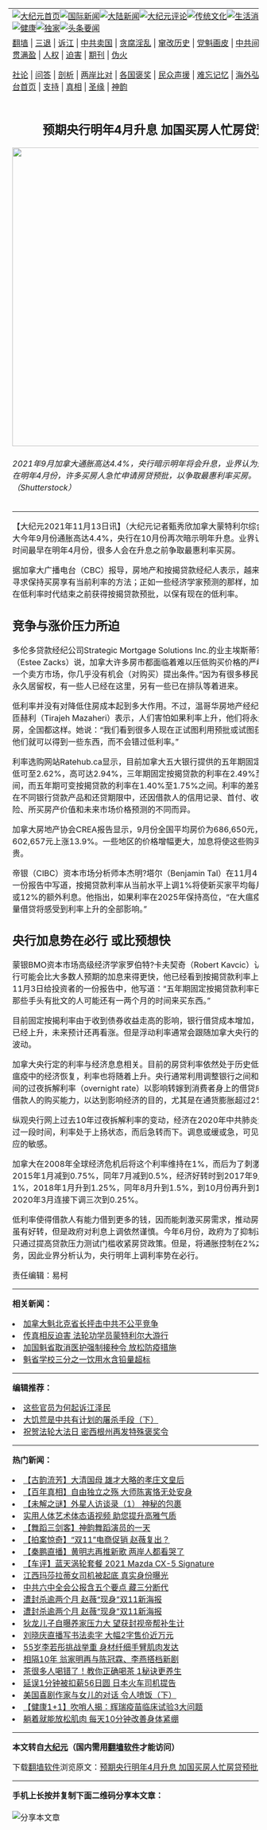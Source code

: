 <a name="1" id="1" target="_blank"></a><span id="1"></span>
<table align=center border="0"><tr><td colspan="2" VALIGN=TOP><a href="https://github.com/pubjsx3410/djy/blob/master/gb/nf1351518.md#1"><img src="https://raw.githubusercontent.com/pubjsx3410/www/master/t/djy/1.jpg" title="大纪元首页" alt="大纪元首页"></a><a href="https://github.com/pubjsx3410/djy/blob/master/gb/n24hr.md#1"><img src="https://raw.githubusercontent.com/pubjsx3410/www/master/t/djy/3.jpg" title="国际新闻" alt="国际新闻"></a><a href="https://github.com/pubjsx3410/djy/blob/master/gb/nsc413.md#1"><img src="https://raw.githubusercontent.com/pubjsx3410/www/master/t/djy/4.jpg" title="大陆新闻" alt="大陆新闻"></a><a href="https://github.com/pubjsx3410/djy/blob/master/gb/news392.md#1"><img src="https://raw.githubusercontent.com/pubjsx3410/www/master/t/djy/5.jpg" title="大纪元评论" alt="大纪元评论"></a><a href="https://github.com/pubjsx3410/djy/blob/master/gb/news2007.md#1"><img src="https://raw.githubusercontent.com/pubjsx3410/www/master/t/djy/6.jpg" title="传统文化" alt="传统文化"></a><a href="https://github.com/pubjsx3410/djy/blob/master/gb/news2008.md#1"><img src="https://raw.githubusercontent.com/pubjsx3410/www/master/t/djy/7.jpg" title="生活消费" alt="生活消费"></a><a href="https://github.com/pubjsx3410/djy/blob/master/gb/ncyule.md#1"><img src="https://raw.githubusercontent.com/pubjsx3410/www/master/t/djy/8.jpg" title="娱乐休闲" alt="娱乐休闲"></a><a href="https://github.com/pubjsx3410/djy/blob/master/gb/nsc1002.md#1"><img src="https://raw.githubusercontent.com/pubjsx3410/www/master/t/djy/9.jpg" title="健康" alt="健康"></a><a href="https://github.com/pubjsx3410/djy/blob/master/gb/nf6092.md#1"><img src="https://raw.githubusercontent.com/pubjsx3410/www/master/t/djy/10a.jpg" title="独家" alt="独家"></a><a href="https://github.com/pubjsx3410/djy/blob/master/gb/nf4514.md#1"><img src="https://raw.githubusercontent.com/pubjsx3410/www/master/t/djy/12a.jpg" title="头条要闻" alt="头条要闻"></a></td></tr>
<tr><td colspan="2" VALIGN=TOP><a target="_blank" href="https://github.com/pubjsx3410/www/blob/master/README.md?zsrh#1">翻墙</a> | <a target="_blank" href="https://github.com/pubjsx3410/djy/blob/master/gb/nf5657.md#1">三退</a> | <a target="_blank" href="https://github.com/pubjsx3410/djy/blob/master/gb/nf6124.md#1">诉江</a> | <a target="_blank" href="https://github.com/pubjsx3410/djy/blob/master/gb/nf1176117.md#1">中共卖国</a> | <a target="_blank" href="https://github.com/pubjsx3410/djy/blob/master/gb/nf5773.md#1">贪腐淫乱</a> | <a target="_blank" href="https://github.com/pubjsx3410/djy/blob/master/gb/nf1176115.md#1">窜改历史</a> | <a target="_blank" href="https://github.com/pubjsx3410/djy/blob/master/gb/nf1176107.md#1">党魁画皮</a> | <a target="_blank" href="https://github.com/pubjsx3410/djy/blob/master/gb/nf1320400.md#1">中共间谍</a> | <a target="_blank" href="https://github.com/pubjsx3410/djy/blob/master/gb/nf1176114.md#1">破坏传统</a> | <a target="_blank" href="https://github.com/pubjsx3410/ntdtv/blob/master/gb/prog447_1.md#1">恶贯满盈</a> | <a target="_blank" href="https://github.com/pubjsx3410/djy/blob/master/gb/ncid278.md#1">人权</a> | <a target="_blank" href="https://github.com/pubjsx3410/djy/blob/master/gb/nf1176111.md#1">迫害</a> | <a target="_blank" href="https://gitlab.com/szzdlab/mh-qikan/blob/master/README.md#1">期刊</a> | <a target="_blank" href="https://github.com/pubjsx3410/djy/blob/master/gb/nf5562.md#1">伪火</a></p><p><a target="_blank" href="https://github.com/pubjsx3410/djy/blob/master/gb/9p.md#1">社论</a> | <a target="_blank" href="https://github.com/pubjsx3410/djy/blob/master/gb/nf4378.md#1">问答</a> | <a target="_blank" href="https://github.com/pubjsx3410/djy/blob/master/gb/nf5792.md#1">剖析</a> | <a target="_blank" href="https://github.com/pubjsx3410/djy/blob/master/gb/nf5735.md#1">两岸比对</a> | <a target="_blank" href="https://github.com/pubjsx3410/djy/blob/master/gb/nf6119.md#1">各国褒奖</a> | <a target="_blank" href="https://github.com/pubjsx3410/djy/blob/master/gb/nf6120.md#1">民众声援</a> | <a target="_blank" href="https://github.com/pubjsx3410/djy/blob/master/gb/nf1188594.md#1">难忘记忆</a> | <a target="_blank" href="https://github.com/pubjsx3410/djy/blob/master/gb/nf3180.md#1">海外弘传</a> | <a target="_blank" href="https://github.com/pubjsx3410/djy/blob/master/gb/nf5410.md#1">万人上访</a> | <a target="_blank" href="https://github.com/pubjsx3410/www/blob/master/README.md?zsrh#1">平台首页</a> | <a target="_blank" href="https://github.com/pubjsx3410/djy/blob/master/gb/nf4386.md#1">支持</a> | <a target="_blank" href="https://github.com/pubjsx3410/djy/blob/master/gb/nf4389.md#1">真相</a> | <a target="_blank" href="https://github.com/pubjsx3410/djy/blob/master/gb/nf5790.md#1">圣缘</a> | <a target="_blank" href="https://github.com/pubjsx3410/djy/blob/master/gb/nf4786.md#1">神韵</a></td></tr>
<tr><td VALIGN=TOP width="626"><h2 align=center>预期央行明年4月升息 加国买房人忙房贷预批</h2>
<img width="600" src="https://i.epochtimes.com/assets/uploads/2021/11/id13373030-House2-600x400.jpg" />
<h6>2021年9月加拿大通胀高达4.4%，央行暗示明年将会升息，业界认为升息时间可能在明年4月份，许多买房人急忙申请房贷预批，以争取最惠利率买房。（Shutterstock）
</h6>
<hr>
	<p>【大纪元2021年11月13日讯】（大纪元记者甄秀欣<ahref="https://github.com/pubjsx3410/djy/blob/master/gb/tag/%E5%8A%A0%E6%8B%BF%E5%A4%A7.md#1">加拿大</a>蒙特利尔综合报导）加拿大今年9月份<ahref="https://github.com/pubjsx3410/djy/blob/master/gb/tag/%E9%80%9A%E8%83%80.md#1">通胀</a>高达4.4%，<ahref="https://github.com/pubjsx3410/djy/blob/master/gb/tag/%E5%A4%AE%E8%A1%8C.md#1">央行</a>在10月份再次暗示明年升息。业界认为，调高<ahref="https://github.com/pubjsx3410/djy/blob/master/gb/tag/%E5%88%A9%E7%8E%87.md#1">利率</a>时间最早在明年4月份，很多人会在升息之前争取最惠利率买房。</p>
<p>据<ahref="https://github.com/pubjsx3410/djy/blob/master/gb/tag/%E5%8A%A0%E6%8B%BF%E5%A4%A7.md#1">加拿大</a>广播电台（CBC）报导，房地产和按揭<ahref="https://github.com/pubjsx3410/djy/blob/master/gb/tag/%E8%B4%B7%E6%AC%BE.md#1">贷款</a>经纪人表示，越来越多的客户在寻求保持买房享有当前<ahref="https://github.com/pubjsx3410/djy/blob/master/gb/tag/%E5%88%A9%E7%8E%87.md#1">利率</a>的方法；正如一些经济学家预测的那样，加拿大人正抢着在低利率时代结束之前获得按揭<ahref="https://github.com/pubjsx3410/djy/blob/master/gb/tag/%E8%B4%B7%E6%AC%BE.md#1">贷款</a>预批，以保有现在的低利率。</p>
<h2>竞争与涨价压力所迫</h2>
<p>多伦多贷款经纪公司Strategic Mortgage Solutions Inc.的业主埃斯蒂?扎克斯（Estee Zacks）说，加拿大许多房市都面临着难以压低购买价格的严峻形势，“这是一个卖方市场，你几乎没有机会（对购买）提出条件。”因为有很多移民在等待他们的永久居留权，有一些人已经在这里，另有一些已在排队等着进来。</p>
<p>低利率并没有对降低住房成本起到多大作用。不过，温哥华房地产经纪人提拉哲?马匝赫利（Tirajeh Mazaheri）表示，人们害怕如果利率上升，他们将永远负担不起住房，全国都这样。她说：“我们看到很多人现在正试图利用预批或试图获得批准，这样他们就可以得到一些东西，而不会错过低利率。”</p>
<p>利率选购网站Ratehub.ca显示，目前加拿大五大银行提供的五年期固定按揭贷款利率低可至2.62%，高可达2.94%，三年期固定按揭贷款的利率在2.49%至3.49%之间，而五年期可变按揭贷款的利率在1.40%至1.75%之间。利率的差别不仅是不体现在不同银行贷款产品和还贷期限中，还因借款人的信用记录、首付、收入、财务风险、所买房产价值和未来市场价格预测的不同而异。</p>
<p>加拿大房地产协会CREA报告显示，9月份全国平均房价为686,650元，比去年的602,657元上涨13.9%。一些地区的价格增幅更大，加息将使这些购买变得更加昂贵。</p>
<p>帝银（CIBC）资本市场分析师本杰明?塔尔（Benjamin Tal）在11月4日给投资者的一份报告中写道，按揭贷款利率从当前水平上调1%将使新买家平均每月支付230元或12%的额外利息。他指出，如果利率在2025年保持高位，“在大瘟疫期间进行的大量借贷将感受到利率上升的全部影响。”</p>
<h2><ahref="https://github.com/pubjsx3410/djy/blob/master/gb/tag/%E5%A4%AE%E8%A1%8C.md#1">央行</a>加息势在必行 或比预想快</h2>
<p>蒙银BMO资本市场高级经济学家罗伯特?卡夫契奇（Robert Kavcic）认为，加拿大央行可能会比大多数人预期的加息来得更快，他已经看到按揭贷款利率上升的迹象。在11月3日给投资者的一份报告中，他写道：“五年期固定按揭贷款利率已经在攀升，但那些手头有批文的人可能还有一两个月的时间来买东西。”</p>
<p>目前固定按揭利率由于收到债券收益走高的影响，银行借贷成本增加，近期固定利率已经上升，未来预计还再看涨。但是浮动利率通常会跟随加拿大央行的基本利率上下波动。</p>
<p>加拿大央行定的利率与经济息息相关。目前的房贷利率依然处于历史低位，随着从大瘟疫中的经济恢复，利率也将随着上升。央行通常利用调整银行之间和银行与央行之间的过夜拆解利率（overnight rate）以影响转嫁到消费者身上的借贷成本，来调控借款人的购买能力，以达到影响经济的目的，尤其是在通货膨胀超过2%时。</p>
<p>纵观央行网上过去10年过夜拆解利率的变动，经济在2020年中共肺炎大瘟疫前好转过一段时间，利率处于上扬状态，而后急转而下。调息或缓或急，可见央行对经济反应的敏感。</p>
<p>加拿大在2008年全球经济危机后将这个利率维持在1%，而后为了刺激经济，在2015年1月减到0.75%，同年7月减到0.5%，经济好转时到2017年9月上升到1%，2018年1月升到1.25%，同年8月升到1.5%，到10月份再升到1.75%，到2020年3月连接下调三次到0.25%。</p>
<p>低利率使得借款人有能力借到更多的钱，因而能刺激买房需求，推动房市。目前经济虽有好转，但是政府对利息上调依然谨慎。今年6月份，政府为了抑制过火的房市，只通过提高贷款压力测试门槛收紧房贷政策。但是，将<ahref="https://github.com/pubjsx3410/djy/blob/master/gb/tag/%E9%80%9A%E8%83%80.md#1">通胀</a>控制在2%之内是首要任务，因此业界分析认为，央行明年上调利率势在必行。</p>
<p>责任编辑：易柯</p>
	
<hr>


<strong>相关新闻：</strong>
<li><a href="https://github.com/pubjsx3410/djy/blob/master/gb/21/11/10/n13367850.md#1">加拿大魁北克省长抨击中共不公平竞争</a></li>
<li><a href="https://github.com/pubjsx3410/djy/blob/master/gb/21/11/8/n13360634.md#1">传真相反迫害 法轮功学员蒙特利尔大游行</a></li>
<li><a href="https://github.com/pubjsx3410/djy/blob/master/gb/21/11/5/n13356172.md#1">加国魁省取消医护强制接种令 放松防疫措施</a></li>
<li><a href="https://github.com/pubjsx3410/djy/blob/master/gb/21/11/5/n13356315.md#1">魁省学校三分之一饮用水含铅量超标</a></li>
<hr>


<strong>编辑推荐：</strong>
<li><a href="https://github.com/upjkzu3674/djy/blob/master/gb/18/8/28/n10672014.md?dfh#1" target="_blank">这些官员为何起诉江泽民</a></li><li><a href="https://github.com/tsiac2612/djy/blob/master/gb/18/11/9/n10840435.md#1" target="_blank">大饥荒是中共有计划的屠杀手段（下）</a></li><li><a href="https://github.com/tsiac2612/djy/blob/master/gb/19/5/28/n11286029.md#1" target="_blank">祝贺法轮大法日 密西根州再发特殊褒奖令</a></li>
<hr>

<strong>热门新闻：</strong>
<li><a href="https://github.com/oodhno393/djy/blob/master/gb/21/11/10/n13368067.md#1">【古韵流芳】大清国母 雄才大略的孝庄文皇后</a></li>
<li><a href="https://github.com/oodhno393/djy/blob/master/gb/21/11/5/n13356561.md#1">【百年真相】自由独立之殇 大师陈寅恪无处安身</a></li>
<li><a href="https://github.com/oodhno393/djy/blob/master/gb/21/11/5/n13356235.md#1">【未解之谜】外星人访谈录（1） 神秘的包裹</a></li>
<li><a href="https://github.com/oodhno393/djy/blob/master/gb/21/11/10/n13367097.md#1">实用人体艺术体态语视频 助您提升高雅气质</a></li>
<li><a href="https://github.com/oodhno393/djy/blob/master/gb/21/11/7/n13358604.md#1">【舞蹈三剑客】神韵舞蹈演员的一天</a></li>
<li><a href="https://github.com/oodhno393/djy/blob/master/gb/21/11/12/n13372037.md#1">【拍案惊奇】“双11”电商促销 赵薇复出？</a></li>
<li><a href="https://github.com/oodhno393/djy/blob/master/gb/21/11/12/n13372756.md#1">【秦鹏直播】黄明志再推新歌 两岸人都看哭了</a></li>
<li><a href="https://github.com/oodhno393/djy/blob/master/gb/21/11/13/n13372860.md#1">【车评】蓝天涡轮套餐 2021 Mazda CX-5 Signature</a></li>
<li><a href="https://github.com/oodhno393/djy/blob/master/gb/21/11/11/n13368832.md#1">江西玛莎拉蒂女司机被起底 真实身份曝光</a></li>
<li><a href="https://github.com/oodhno393/djy/blob/master/gb/21/11/11/n13369584.md#1">中共六中全会公报含五个要点 藏三分断代</a></li>
<li><a href="https://github.com/oodhno393/djy/blob/master/gb/21/11/10/n13367964.md#1">遭封杀逾两个月 赵薇“现身”双11新海报</a></li>
<li><a href="https://github.com/oodhno393/djy/blob/master/gb/21/11/10/n13367964.md#1">遭封杀逾两个月 赵薇“现身”双11新海报</a></li>
<li><a href="https://github.com/oodhno393/djy/blob/master/gb/21/11/11/n13368315.md#1">狄龙儿子自曝养家压力大 望获封视帝帮补生计</a></li>
<li><a href="https://github.com/oodhno393/djy/blob/master/gb/21/11/10/n13365914.md#1">刘晓庆直播写书法卖字 大幅2字售价近万元</a></li>
<li><a href="https://github.com/oodhno393/djy/blob/master/gb/21/11/11/n13370514.md#1">55岁李若彤挑战举重 身材纤细手臂肌肉发达</a></li>
<li><a href="https://github.com/oodhno393/djy/blob/master/gb/21/11/10/n13366982.md#1">相隔10年 翁家明再与陈冠霖、李燕搭档新剧</a></li>
<li><a href="https://github.com/oodhno393/djy/blob/master/gb/21/11/10/n13367464.md#1">茶很多人喝错了！教你正确喝茶 1秘诀更养生</a></li>
<li><a href="https://github.com/oodhno393/djy/blob/master/gb/21/11/10/n13366271.md#1">延误1分钟被扣薪56日圆 日本火车司机提告</a></li>
<li><a href="https://github.com/oodhno393/djy/blob/master/gb/21/11/10/n13366659.md#1">美国喜剧作家与女儿的对话 令人喷饭（下）</a></li>
<li><a href="https://github.com/oodhno393/djy/blob/master/gb/21/11/11/n13369079.md#1">【健康1+1】吹哨人揭：辉瑞疫苗临床试验3大问题</a></li>
<li><a href="https://github.com/oodhno393/djy/blob/master/gb/21/11/11/n13368638.md#1">躺着就能放松肌肉 每天10分钟改善身体紧绷</a></li>
<hr>

<strong>本文转自<a href="https://www.epochtimes.com">大纪元</a>（国内需用<a href="https://github.com/pubjsx3410/www/blob/master/README.md#8">翻墙软件</a>才能访问）</strong><p>下载<a href="https://github.com/pubjsx3410/www/blob/master/README.md#8">翻墙软件</a>浏览原文：<a href="https://www.epochtimes.com/gb/21/11/13/n13373027.htm">预期央行明年4月升息 加国买房人忙房贷预批</a></p><hr>

<strong>手机上长按并复制下面二维码分享本文章：</strong><br><br><img src="https://chart.apis.google.com/chart?cht=qr&chs=240x240&choe=UTF-8&chld=M|2&chl=https://github.com/pubjsx3410/djy/blob/master/gb/21/11/13/n13373027.md%231" title="分享本文章"></td><td VALIGN=TOP><a href="https://github.com/pubjsx3410/djy/blob/master/gb/16/1/21/n4622075.md?dfh#1" target="_blank"><img src="https://raw.githubusercontent.com/pubjsx3410/djy/master/gb/300/wei-f1.jpg" title="中共的伪火骗局"  alt="中共的伪火骗局"></a><br><a href="https://github.com/pubjsx3410/www/blob/master/README.md?dfh#9" target="_blank"><img src="https://raw.githubusercontent.com/pubjsx3410/djy/master/gb/300/yong-h.jpg" title="永恒的见证"  alt="永恒的见证"></a><br><a href="https://github.com/pubjsx3410/djy/blob/master/gb/13/9/29/n3974789.md?dfh#1" target="_blank"><img src="https://raw.githubusercontent.com/pubjsx3410/djy/master/gb/300/shang-lnz.jpg" title="善良女子被中共投男牢"  alt="善良女子被中共投男牢"></a><br><a href="https://github.com/pubjsx3410/djy/blob/master/gb/16/3/16/n4663449.md?dfh#1" target="_blank"><img src="https://raw.githubusercontent.com/pubjsx3410/djy/master/gb/300/huo-z3.jpg" title="警卫目击活摘器官"  alt="警卫目击活摘器官"></a><br><a href="https://github.com/pubjsx3410/djy/blob/master/gb/16/8/7/n8177641.md?dfh#1" target="_blank"><img src="https://raw.githubusercontent.com/pubjsx3410/djy/master/gb/300/huo-z4.jpg" title="证人描述活摘恐怖"  alt="证人描述活摘恐怖"></a><br><a href="https://github.com/pubjsx3410/djy/blob/master/gb/10/4/19/n2881569.md?dfh#1" target="_blank"><img src="https://raw.githubusercontent.com/pubjsx3410/djy/master/gb/300/huo-z1.jpg" title="揭开活摘器官黑幕"  alt="揭开活摘器官黑幕"></a><br><a href="https://github.com/pubjsx3410/djy/blob/master/gb/10/11/7/n3077476.md?dfh#1" target="_blank"><img src="https://raw.githubusercontent.com/pubjsx3410/djy/master/gb/300/ma-ks.jpg" title="马克思的成魔之路"  alt="马克思的成魔之路"></a><br><a href="https://github.com/pubjsx3410/djy/blob/master/gb/14/6/9/n4173977.md?dfh#1" target="_blank"><img src="https://raw.githubusercontent.com/pubjsx3410/djy/master/gb/300/chang-zs.jpg" title="藏字石 蕴天机"  alt="藏字石 蕴天机"></a><br><a href="https://github.com/pubjsx3410/djy/blob/master/gb/18/5/10/n10381511.md?dfh#1" target="_blank"><img src="https://raw.githubusercontent.com/pubjsx3410/djy/master/gb/300/st1.jpg" title="关注三亿人三退"  alt="关注三亿人三退"></a><br><a href="https://github.com/pubjsx3410/djy/blob/master/gb/18/3/21/n10237682.md?dfh#1" target="_blank"><img src="https://raw.githubusercontent.com/pubjsx3410/djy/master/gb/300/jie-t.jpg" title="解体中共复兴中华"  alt="解体中共复兴中华"></a><br><a href="https://github.com/pubjsx3410/djy/blob/master/gb/9/2/9/n2422991.md?dfh#1" target="_blank"><img src="https://raw.githubusercontent.com/pubjsx3410/djy/master/gb/300/gao-zs.jpg" title="中共迫害良心律师"  alt="中共迫害良心律师"></a><br><a href="https://github.com/pubjsx3410/djy/blob/master/gb/18/12/9/n10900044.md?dfh#1" target="_blank"><img src="https://raw.githubusercontent.com/pubjsx3410/djy/master/gb/300/sj1.jpg" title="三百多万人举报江泽民"  alt="三百多万人举报江泽民"></a><br><a href="https://github.com/pubjsx3410/djy/blob/master/gb/18/8/28/n10672014.md?dfh#1" target="_blank"><img src="https://raw.githubusercontent.com/pubjsx3410/djy/master/gb/300/sj2.jpg" title="这些官员为何起诉江泽民"  alt="这些官员为何起诉江泽民"></a><br><a href="https://github.com/pubjsx3410/djy/blob/master/gb/8/12/18/n2367165.md?dfh#1" target="_blank"><img src="https://raw.githubusercontent.com/pubjsx3410/djy/master/gb/300/liangan.jpg" title="海峡两岸的强烈对比"  alt="海峡两岸的强烈对比"></a><br><a href="https://github.com/pubjsx3410/djy/blob/master/gb/15/12/10/n4593139.md?dfh#1" target="_blank"><img src="https://raw.githubusercontent.com/pubjsx3410/djy/master/gb/300/jia-ndzl.jpg" title="加拿大总理的贺信"  alt="加拿大总理的贺信"></a><br><a href="https://github.com/pubjsx3410/djy/blob/master/gb/11/6/17/n3289382.md?dfh#1" target="_blank"><img src="https://raw.githubusercontent.com/pubjsx3410/djy/master/gb/300/xiao-wd.jpg" title="探寻真相兼听则明"  alt="探寻真相兼听则明"></a><br><a href="https://github.com/pubjsx3410/djy/blob/master/gb/18/10/27/n10812623.md?dfh#1" target="_blank"><img src="https://raw.githubusercontent.com/pubjsx3410/djy/master/gb/300/yindu.jpg" title="印度媒体报道东方"  alt="印度媒体报道东方"></a><br><a href="https://github.com/pubjsx3410/djy/blob/master/gb/18/6/9/n10469652.md?dfh#1" target="_blank"><img src="https://raw.githubusercontent.com/pubjsx3410/djy/master/gb/300/xie-j.jpg" title="不一样的海外校园"  alt="不一样的海外校园"></a><br><a href="https://github.com/pubjsx3410/djy/blob/master/gb/7/4/5/n1669415.md?dfh#1" target="_blank"><img src="https://raw.githubusercontent.com/pubjsx3410/djy/master/gb/300/li-up.jpg" title="从大师到徒弟的传奇"  alt="从大师到徒弟的传奇"></a><br><a href="https://github.com/pubjsx3410/djy/blob/master/gb/17/5/26/n9191512.md?dfh#1" target="_blank"><img src="https://raw.githubusercontent.com/pubjsx3410/djy/master/gb/300/zfl2.jpg" title="亿万人与东方一本奇书"  alt="亿万人与东方一本奇书"></a><br><a href="https://github.com/pubjsx3410/djy/blob/master/gb/13/11/27/n4020290.md?dfh#1" target="_blank"><img src="https://raw.githubusercontent.com/pubjsx3410/djy/master/gb/300/zhen-h.jpg" title="大陆见不到的震撼场面"  alt="大陆见不到的震撼场面"></a><br><a href="https://github.com/pubjsx3410/djy/blob/master/gb/15/7/17/n4482910.md?dfh#1" target="_blank"><img src="https://raw.githubusercontent.com/pubjsx3410/djy/master/gb/300/dalu-sk.jpg" title="人心向善 大陆当初盛况"  alt="人心向善 大陆当初盛况"></a><br><a href="https://github.com/pubjsx3410/djy/blob/master/gb/19/1/5/n10955468.md?dfh#1" target="_blank"><img src="https://raw.githubusercontent.com/pubjsx3410/djy/master/gb/300/zfl1.jpg" title="追寻真理 这书讲什么"  alt="追寻真理 这书讲什么"></a><br><a href="https://github.com/pubjsx3410/www/blob/master/README.md?dfh#1" target="_blank"><img src="https://raw.githubusercontent.com/pubjsx3410/djy/master/gb/300/fq1.jpg" title="下载免费翻墙软件"  alt="下载免费翻墙软件"></a><br></td></tr></table>
